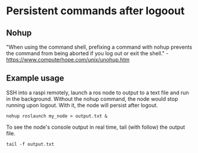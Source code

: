 # Persistent commands after logoout

## Nohup
"When using the command shell, prefixing a command with nohup prevents the command from being aborted if you log out or exit the shell." - https://www.computerhope.com/unix/unohup.htm

## Example usage
SSH into a raspi remotely, launch a ros node to output to a text file and run in the background. Without the nohup command, the node would stop running upon logout. With it, the node will persist after logout.
```
nohup roslaunch my_node > output.txt &
```
To see the node's console output in real time, tail (with follow) the output file.
```
tail -f output.txt
```
